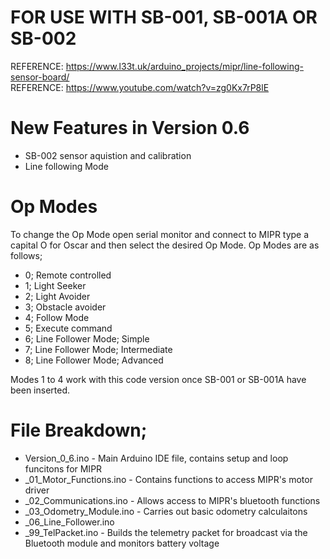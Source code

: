 # FOR USE WITH SB-001, SB-001A OR SB-002 

REFERENCE: https://www.l33t.uk/arduino_projects/mipr/line-following-sensor-board/ \
REFERENCE: https://www.youtube.com/watch?v=zg0Kx7rP8lE

# New Features in Version 0.6

- SB-002 sensor aquistion and calibration
- Line following Mode

# Op Modes

To change the Op Mode open serial monitor and connect to MIPR type a capital O for Oscar and then select the desired Op Mode.
Op Modes are as follows;

- 0; Remote controlled
- 1; Light Seeker
- 2; Light Avoider
- 3; Obstacle avoider
- 4; Follow Mode
- 5; Execute command
- 6; Line Follower Mode; Simple
- 7; Line Follower Mode; Intermediate
- 8; Line Follower Mode; Advanced

Modes 1 to 4 work with this code version once SB-001 or SB-001A have been inserted.

# File Breakdown;

- Version_0_6.ino - Main Arduino IDE file, contains setup and loop funcitons for MIPR
- _01_Motor_Functions.ino - Contains functions to access MIPR's motor driver
- _02_Communications.ino - Allows access to MIPR's bluetooth functions
- _03_Odometry_Module.ino - Carries out basic odometry calculaitons
- _06_Line_Follower.ino
- _99_TelPacket.ino - Builds the telemetry packet for broadcast via the Bluetooth module and monitors battery voltage

